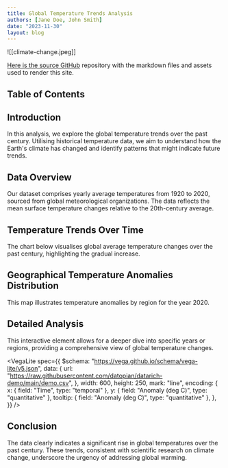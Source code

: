 ```yaml
---
title: Global Temperature Trends Analysis
authors: [Jane Doe, John Smith]
date: "2023-11-30"
layout: blog
---
```


![[climate-change.jpeg]]

[Here is the source GitHub](https://github.com/datopian/datarich-demo) repository with the markdown files and assets used to render this site.

## Table of Contents

## Introduction

In this analysis, we explore the global temperature trends over the past century. Utilising historical temperature data, we aim to understand how the Earth's climate has changed and identify patterns that might indicate future trends.

## Data Overview

Our dataset comprises yearly average temperatures from 1920 to 2020, sourced from global meteorological organizations. The data reflects the mean surface temperature changes relative to the 20th-century average.

## Temperature Trends Over Time

The chart below visualises global average temperature changes over the past century, highlighting the gradual increase.

<LineChart 
  data="https://raw.githubusercontent.com/datopian/datarich-demo/main/land-ocean-global-means.csv"
  title="Global Land-Ocean Annual Means"
  xAxis="Year"
  yAxis="Mean"
/>

## Geographical Temperature Anomalies Distribution

This map illustrates temperature anomalies by region for the year 2020.


## Detailed Analysis

This interactive element allows for a deeper dive into specific years or regions, providing a comprehensive view of global temperature changes.

<VegaLite
  spec={{
    $schema: "https://vega.github.io/schema/vega-lite/v5.json",
    data: {
      url: "https://raw.githubusercontent.com/datopian/datarich-demo/main/demo.csv",
    },
    width: 600,
    height: 250,
    mark: "line",
    encoding: {
      x: { field: "Time", type: "temporal" },
      y: { field: "Anomaly (deg C)", type: "quantitative" },
      tooltip: { field: "Anomaly (deg C)", type: "quantitative" },
    },
  }}
/>

## Conclusion

The data clearly indicates a significant rise in global temperatures over the past century. These trends, consistent with scientific research on climate change, underscore the urgency of addressing global warming.